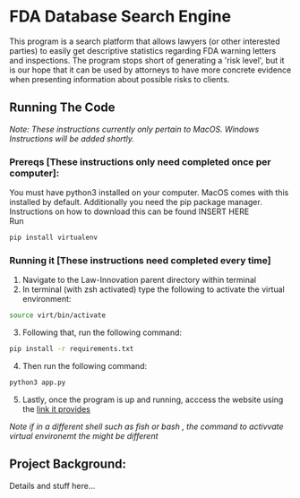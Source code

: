 # FDA Database Search Engine 
This program is a search platform that allows lawyers (or other interested parties) to easily get descriptive statistics regarding FDA warning letters and inspections. The program stops short of generating a 'risk level', but it is our hope that it can be used by attorneys to have more concrete evidence when presenting information about possible risks to clients. 



## Running The Code
_Note: These instructions currently only pertain to MacOS. Windows Instructions will be added shortly._

### Prereqs [These instructions only need completed once per computer]: 
You must have python3 installed on your computer. MacOS comes with this installed by default. 
Additionally you need the pip package manager. Instructions on how to download this can be found INSERT HERE  
Run 
```zsh
pip install virtualenv 
```

### Running it [These instructions need completed every time]
1. Navigate to the Law-Innovation parent directory within terminal 
2. In terminal (with zsh activated) type the following to activate the virtual environment: 
```zsh
source virt/bin/activate
```

3. Following that, run the following command: 
``` zsh 
pip install -r requirements.txt 
```

4. Then run the following command: 
``` zsh 
python3 app.py 
```

5. Lastly, once the program is up and running, acccess the website using the [link it provides](https://127.0.0.1:5000/)


_Note if in a different shell such as fish or bash , the command to activvate virtual environemt the might be different_



## Project Background: 
Details and stuff here... 
